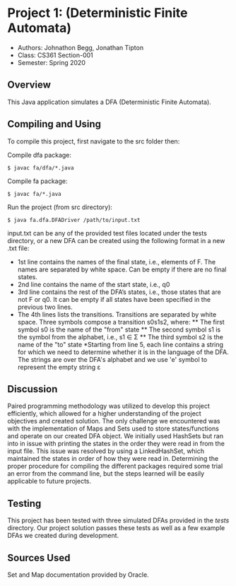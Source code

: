 # Project 1: (Deterministic Finite Automata)

* Authors:  Johnathon Begg, Jonathan Tipton
* Class:    CS361 Section-001
* Semester: Spring 2020

## Overview

This Java application simulates a DFA (Deterministic Finite Automata).

## Compiling and Using

To compile this project, first navigate to the src folder then:

Compile dfa package:
```
$ javac fa/dfa/*.java
```

Compile fa package:
```
$ javac fa/*.java
```

Run the project (from src directory):
```
$ java fa.dfa.DFADriver /path/to/input.txt
```
input.txt can be any of the provided test files located under the tests directory, or a new DFA can be created using the following format in a new .txt file:
* 1st line contains the names of the final state, i.e., elements of F. The names are separated by white space. Can be empty if there are no final states.
* 2nd line contains the name of the start state, i.e., q0
* 3rd line contains the rest of the DFA’s states, i.e., those states that are not F or q0. It can be empty if all states have been specified in the previous two lines.
* The 4th lines lists the transitions. Transitions are separated by white space. 
Three symbols compose a transition s0s1s2, where:
** The first symbol s0 is the name of the "from" state
** The second symbol s1 is the symbol from the alphabet, i.e., s1 ∈ Σ
** The third symbol s2 is the name of the "to" state
*Starting from line 5, each line contains a string for which we need to determine whether it is in the language of the DFA. The strings are over the DFA's alphabet and we use 'e' symbol to represent the empty string ε

## Discussion
Paired programming methodology was utilized to develop this project efficiently, which allowed for a higher understanding of the project objectives and created solution. The only challenge we encountered was with the implementation of Maps and Sets used to store states/functions and operate on our created DFA object. We initially used HashSets but ran into in issue with printing the states in the order they were read in from the input file. This issue was resolved by using a LinkedHashSet, which maintained the states in order of how they were read in. Determining the proper procedure for compiling the different packages required some trial an error from the command line, but the steps learned will be easily applicable to future projects.

## Testing
This project has been tested with three simulated DFAs provided in the *tests* directory. Our project solution passes these tests as well as a few example DFAs we created during development. 

## Sources Used

Set and Map documentation provided by Oracle. 
